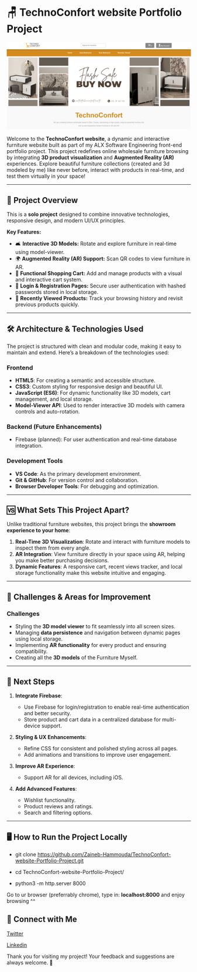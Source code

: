 # 🪑 TechnoConfort website Portfolio Project

![Website Header](./content/images_icons/header-image.png)

Welcome to the **TechnoConfort website**, a dynamic and interactive furniture website built as part of my ALX Software Engineering front-end portfolio project. This project redefines online wholesale furniture browsing by integrating **3D product visualization** and **Augmented Reality (AR)** experiences. Explore beautiful furniture collections (created and 3d modeled by me) like never before, interact with products in real-time, and test them virtually in your space!

---

## 🚀 Project Overview

This is a **solo project** designed to combine innovative technologies, responsive design, and modern UI/UX principles. 

**Key Features:**
- 🛋️ **Interactive 3D Models:** Rotate and explore furniture in real-time using model-viewer.
- 🌍 **Augmented Reality (AR) Support:** Scan QR codes to view furniture in AR.
- 🛒 **Functional Shopping Cart:** Add and manage products with a visual and interactive cart system.
- 🔐 **Login & Registration Pages:** Secure user authentication with hashed passwords stored in local storage.
- 📜 **Recently Viewed Products:** Track your browsing history and revisit previous products quickly.

---

## 🛠️ Architecture & Technologies Used

The project is structured with clean and modular code, making it easy to maintain and extend. Here’s a breakdown of the technologies used:

### **Frontend**
- **HTML5**: For creating a semantic and accessible structure.
- **CSS3**: Custom styling for responsive design and beautiful UI.
- **JavaScript (ES6)**: For dynamic functionality like 3D models, cart management, and local storage.
- **Model-Viewer API**: Used to render interactive 3D models with camera controls and auto-rotation.

### **Backend (Future Enhancements)**
- Firebase (planned): For user authentication and real-time database integration.

### **Development Tools**
- **VS Code**: As the primary development environment.
- **Git & GitHub**: For version control and collaboration.
- **Browser Developer Tools**: For debugging and optimization.

---

## 🆚 What Sets This Project Apart?

Unlike traditional furniture websites, this project brings the **showroom experience to your home**:
1. **Real-Time 3D Visualization**: Rotate and interact with furniture models to inspect them from every angle.
2. **AR Integration**: View furniture directly in your space using AR, helping you make better purchasing decisions.
3. **Dynamic Features**: A responsive cart, recent views tracker, and local storage functionality make this website intuitive and engaging.

---

## 🚧 Challenges & Areas for Improvement

### Challenges
- Styling the **3D model viewer** to fit seamlessly into all screen sizes.
- Managing **data persistence** and navigation between dynamic pages using local storage.
- Implementing **AR functionality** for every product and ensuring compatibility.
- Creating all the **3D models** of the Furniture Myself.

---

## 🔮 Next Steps

1. **Integrate Firebase**:
   - Use Firebase for login/registration to enable real-time authentication and better security.
   - Store product and cart data in a centralized database for multi-device support.

2. **Styling & UX Enhancements**:
   - Refine CSS for consistent and polished styling across all pages.
   - Add animations and transitions to improve user engagement.

3. **Improve AR Experience**:
   - Support AR for all devices, including iOS.

4. **Add Advanced Features**:
   - Wishlist functionality.
   - Product reviews and ratings.
   - Search and filtering options.

---

## 🖥️ How to Run the Project Locally

  - git clone https://github.com/Zaineb-Hammouda/TechnoConfort-website-Portfolio-Project.git

  - cd TechnoConfort-website-Portfolio-Project/

  - python3 -m http.server 8000

  Go to ur browser (preferrably chrome), type in: **localhost:8000** and enjoy browsing ^^

## 🤝 Connect with Me
[Twitter](https://x.com/Zee_Hammouda)

[Linkedin]([https://x.com/Zee_Hammouda](https://www.linkedin.com/in/zainebhammouda/))

Thank you for visiting my project! Your feedback and suggestions are always welcome. 🙌
  
